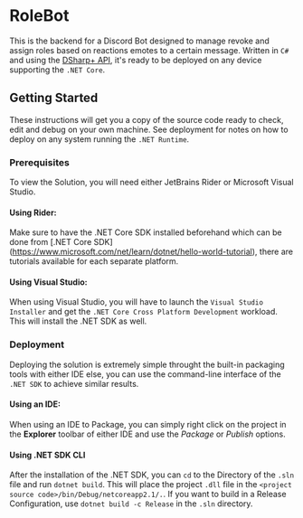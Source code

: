 # RoleBot
This is the backend for a Discord Bot designed to manage revoke and assign roles based on reactions emotes to a certain message. Written in `C#` and using the [DSharp+ API](https://dsharpplus.emzi0767.com), it's ready to be deployed on any device supporting the `.NET Core`.

## Getting Started
These instructions will get you a copy of the source code ready to check, edit and debug on your own machine. See deployment for notes on how to deploy on any system running the `.NET Runtime`.

### Prerequisites
To view the Solution, you will need either JetBrains Rider or Microsoft Visual Studio.

#### Using Rider:
Make sure to have the .NET Core SDK installed beforehand which can be done from [.NET Core SDK] (https://www.microsoft.com/net/learn/dotnet/hello-world-tutorial), there are tutorials available for each separate platform.

#### Using Visual Studio:
When using Visual Studio, you will have to launch the `Visual Studio Installer` and get the `.NET Core Cross Platform Development` workload.
This will install the .NET SDK as well.

### Deployment
Deploying the solution is extremely simple throught the built-in packaging tools with either IDE else, you can use the command-line interface of the `.NET SDK` to achieve similar results.

#### Using an IDE:
When using an IDE to Package, you can simply right click on the project in the **Explorer** toolbar of either IDE and use the *Package* or *Publish* options.

#### Using .NET SDK CLI
After the installation of the .NET SDK, you can `cd` to the Directory of the `.sln` file and run `dotnet build`. This will place the project `.dll` file in the `<project source code>/bin/Debug/netcoreapp2.1/.`. If you want to build in a Release Configuration, use `dotnet build -c Release` in the `.sln` directory.
